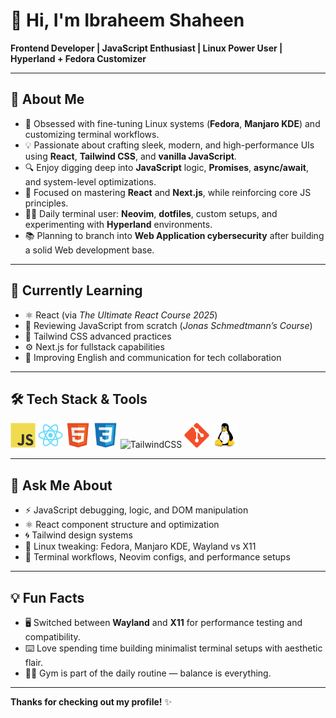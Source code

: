 # 👋 Hi, I'm Ibraheem Shaheen

**Frontend Developer | JavaScript Enthusiast | Linux Power User | Hyperland + Fedora Customizer**

---

## 🧠 About Me

- 🔧 Obsessed with fine-tuning Linux systems (**Fedora**, **Manjaro KDE**) and customizing terminal workflows.
- 💡 Passionate about crafting sleek, modern, and high-performance UIs using **React**, **Tailwind CSS**, and **vanilla JavaScript**.
- 🔍 Enjoy digging deep into **JavaScript** logic, **Promises**, **async/await**, and system-level optimizations.
- 🎯 Focused on mastering **React** and **Next.js**, while reinforcing core JS principles.
- 🧙‍♂️ Daily terminal user: **Neovim**, **dotfiles**, custom setups, and experimenting with **Hyperland** environments.
- 📚 Planning to branch into **Web Application cybersecurity** after building a solid Web development base.

---

## 🚀 Currently Learning

- ⚛️ React (via *The Ultimate React Course 2025*)
- 🧠 Reviewing JavaScript from scratch (*Jonas Schmedtmann’s Course*)
- 🎨 Tailwind CSS advanced practices
- ⚙️ Next.js for fullstack capabilities
- 💬 Improving English and communication for tech collaboration

---

## 🛠️ Tech Stack & Tools

<p align="left">
  <img src="https://raw.githubusercontent.com/devicons/devicon/master/icons/javascript/javascript-original.svg" alt="JavaScript" width="40" />
  <img src="https://raw.githubusercontent.com/devicons/devicon/master/icons/react/react-original.svg" alt="React" width="40" />
  <img src="https://raw.githubusercontent.com/devicons/devicon/master/icons/html5/html5-original.svg" alt="HTML5" width="40" />
  <img src="https://raw.githubusercontent.com/devicons/devicon/master/icons/css3/css3-original.svg" alt="CSS3" width="40" />
  <img src="https://www.vectorlogo.zone/logos/tailwindcss/tailwindcss-icon.svg" alt="TailwindCSS" width="40" />
  <img src="https://raw.githubusercontent.com/devicons/devicon/master/icons/git/git-original.svg" alt="Git" width="40" />
  <img src="https://raw.githubusercontent.com/devicons/devicon/master/icons/linux/linux-original.svg" alt="Linux" width="40" />
</p>

---

## 💬 Ask Me About

- ⚡ JavaScript debugging, logic, and DOM manipulation
- ⚛️ React component structure and optimization
- 🌀 Tailwind design systems
- 🧰 Linux tweaking: Fedora, Manjaro KDE, Wayland vs X11
- 🧠 Terminal workflows, Neovim configs, and performance setups

---

## 💡 Fun Facts

- 🖥️ Switched between **Wayland** and **X11** for performance testing and compatibility.
- ⌨️ Love spending time building minimalist terminal setups with aesthetic flair.
- 🏋️‍♂️ Gym is part of the daily routine — balance is everything.

---

**Thanks for checking out my profile!** ✨
